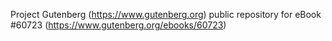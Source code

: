 Project Gutenberg (https://www.gutenberg.org) public repository for
eBook #60723 (https://www.gutenberg.org/ebooks/60723)
